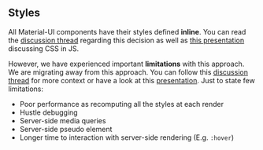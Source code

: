 ## Styles

All Material-UI components have their styles defined **inline**.
You can read the [discussion thread](https://github.com/callemall/material-ui/issues/30)
regarding this decision as well as [this presentation](https://speakerdeck.com/vjeux/react-css-in-js)
discussing CSS in JS.

However, we have experienced important **limitations** with this approach.
We are migrating away from this approach.
You can follow this [discussion thread](https://github.com/callemall/material-ui/issues/4066) for more context or have a look at this [presentation](https://github.com/oliviertassinari/a-journey-toward-better-style).
Just to state few limitations:
 - Poor performance as recomputing all the styles at each render
 - Hustle debugging
 - Server-side media queries
 - Server-side pseudo element
 - Longer time to interaction with server-side rendering (E.g. `:hover`)
